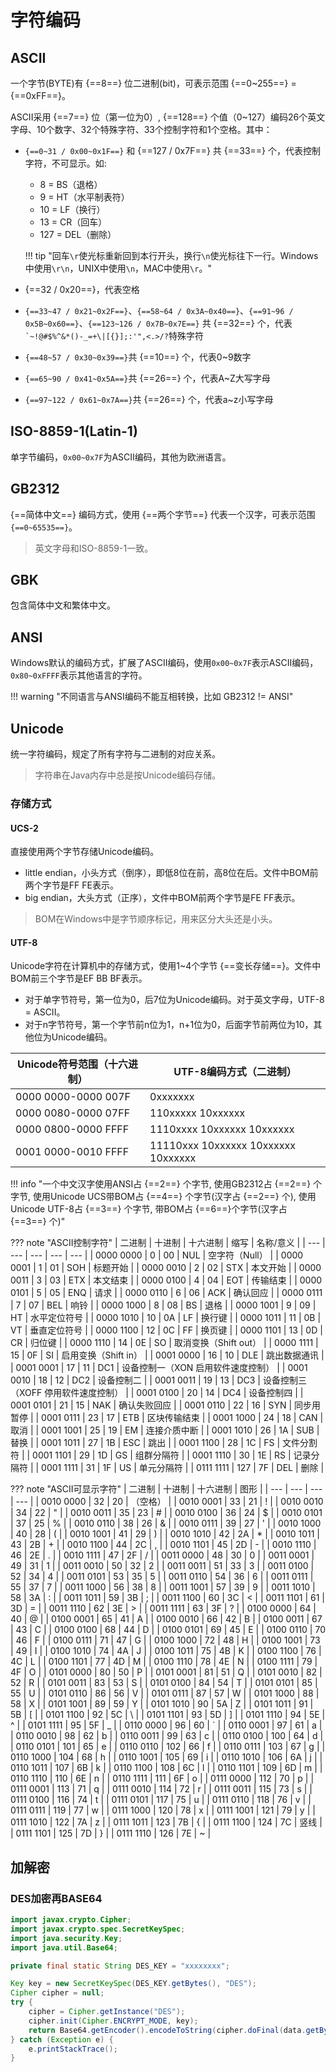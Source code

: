 # 字符编码

## ASCII

一个字节(BYTE)有 {==8==} 位二进制(bit)，可表示范围 {==0~255==} = {==0xFF==}。

ASCII采用 {==7==} 位（第一位为0）, {==128==} 个值（0~127）编码26个英文字母、10个数字、32个特殊字符、33个控制字符和1个空格。其中：

+ `{==0~31 / 0x00~0x1F==}` 和 {==127 / 0x7F==} 共 {==33==} 个，代表控制字符，不可显示。如:
    - 8 = BS（退格）
    - 9 = HT（水平制表符）
    - 10 = LF（换行）
    - 13 = CR（回车）
    - 127 = DEL（删除）

    !!! tip "回车`\r`使光标重新回到本行开头，换行`\n`使光标往下一行。Windows中使用`\r\n`，UNIX中使用`\n`，MAC中使用`\r`。"

+ {==32 / 0x20==}，代表空格
+ `{==33~47 / 0x21~0x2F==}`、`{==58~64 / 0x3A~0x40==}`、`{==91~96 / 0x5B~0x60==}`、`{==123~126 / 0x7B~0x7E==}` 共 {==32==} 个，代表`` `~!@#$%^&*()-_=+\|[{}];:'",<.>/? ``特殊字符
+ `{==48~57 / 0x30~0x39==}`共 {==10==} 个，代表0~9数字
+ `{==65~90 / 0x41~0x5A==}`共 {==26==} 个，代表A~Z大写字母
+ `{==97~122 / 0x61~0x7A==}`共 {==26==} 个，代表a~z小写字母


## ISO-8859-1(Latin-1)

单字节编码，`0x00~0x7F`为ASCII编码，其他为欧洲语言。


## GB2312

{==简体中文==} 编码方式，使用 {==两个字节==} 代表一个汉字，可表示范围`{==0~65535==}`。

> 英文字母和ISO-8859-1一致。

## GBK

包含简体中文和繁体中文。

## ANSI

Windows默认的编码方式，扩展了ASCII编码，使用`0x00~0x7F`表示ASCII编码，`0x80~0xFFFF`表示其他语言的字符。

!!! warning "不同语言与ANSI编码不能互相转换，比如 GB2312 != ANSI"


## Unicode

统一字符编码，规定了所有字符与二进制的对应关系。

> 字符串在Java内存中总是按Unicode编码存储。

### 存储方式

#### UCS-2

直接使用两个字节存储Unicode编码。

+ little endian，小头方式（倒序），即低8位在前，高8位在后。文件中BOM前两个字节是FF FE表示。
+ big endian，大头方式（正序），文件中BOM前两个字节是FE FF表示。

> BOM在Windows中是字节顺序标记，用来区分大头还是小头。


#### UTF-8

Unicode字符在计算机中的存储方式，使用1~4个字节 {==变长存储==}。文件中BOM前三个字节是EF BB BF表示。

+ 对于单字节符号，第一位为0，后7位为Unicode编码。对于英文字母，UTF-8 = ASCII。
+ 对于n字节符号，第一个字节前n位为1，n+1位为0，后面字节前两位为10，其他位为Unicode编码。

| Unicode符号范围（十六进制） | UTF-8编码方式（二进制） |
| --- | --- |
| 0000 0000-0000 007F | 0xxxxxxx |
| 0000 0080-0000 07FF | 110xxxxx 10xxxxxx |
| 0000 0800-0000 FFFF | 1110xxxx 10xxxxxx 10xxxxxx |
| 0001 0000-0010 FFFF | 11110xxx 10xxxxxx 10xxxxxx 10xxxxxx |

!!! info "一个中文汉字使用ANSI占 {==2==} 个字节, 使用GB2312占 {==2==} 个字节, 使用Unicode UCS带BOM占 {==4==} 个字节(汉字占 {==2==} 个), 使用Unicode UTF-8占 {==3==} 个字节, 带BOM占 {==6==}个字节(汉字占 {==3==} 个)"

??? note "ASCII控制字符"
    | 二进制 | 十进制 | 十六进制 | 缩写 | 名称/意义 |
    | --- | --- | --- | --- | --- |
    | 0000 0000 | 0 | 00 | NUL | 空字符（Null） |
    | 0000 0001 | 1 | 01 | SOH | 标题开始 |
    | 0000 0010 | 2 | 02 | STX | 本文开始 |
    | 0000 0011 | 3 | 03 | ETX | 本文结束 |
    | 0000 0100 | 4 | 04 | EOT | 传输结束 |
    | 0000 0101 | 5 | 05 | ENQ | 请求 |
    | 0000 0110 | 6 | 06 | ACK | 确认回应 |
    | 0000 0111 | 7 | 07 | BEL | 响铃 |
    | 0000 1000 | 8 | 08 | BS | 退格 |
    | 0000 1001 | 9 | 09 | HT | 水平定位符号 |
    | 0000 1010 | 10 | 0A | LF | 换行键 |
    | 0000 1011 | 11 | 0B | VT | 垂直定位符号 |
    | 0000 1100 | 12 | 0C | FF | 换页键 |
    | 0000 1101 | 13 | 0D | CR | 归位键 |
    | 0000 1110 | 14 | 0E | SO | 取消变换（Shift out） |
    | 0000 1111 | 15 | 0F | SI | 启用变换（Shift in） |
    | 0001 0000 | 16 | 10 | DLE | 跳出数据通讯 |
    | 0001 0001 | 17 | 11 | DC1 | 设备控制一（XON 启用软件速度控制） |
    | 0001 0010 | 18 | 12 | DC2 | 设备控制二 |
    | 0001 0011 | 19 | 13 | DC3 | 设备控制三（XOFF 停用软件速度控制） |
    | 0001 0100 | 20 | 14 | DC4 | 设备控制四 |
    | 0001 0101 | 21 | 15 | NAK | 确认失败回应 |
    | 0001 0110 | 22 | 16 | SYN | 同步用暂停 |
    | 0001 0111 | 23 | 17 | ETB | 区块传输结束 |
    | 0001 1000 | 24 | 18 | CAN | 取消 |
    | 0001 1001 | 25 | 19 | EM | 连接介质中断 |
    | 0001 1010 | 26 | 1A | SUB | 替换 |
    | 0001 1011 | 27 | 1B | ESC | 跳出 |
    | 0001 1100 | 28 | 1C | FS | 文件分割符 |
    | 0001 1101 | 29 | 1D | GS | 组群分隔符 |
    | 0001 1110 | 30 | 1E | RS | 记录分隔符 |
    | 0001 1111 | 31 | 1F | US | 单元分隔符 |
    | 0111 1111 | 127 | 7F | DEL | 删除 |

??? note "ASCII可显示字符"
    | 二进制 | 十进制 | 十六进制 | 图形 |
    | --- | --- | --- | --- |
    | 0010 0000 | 32 | 20 | （空格） |
    | 0010 0001 | 33 | 21 | ! |
    | 0010 0010 | 34 | 22 | " |
    | 0010 0011 | 35 | 23 | # |
    | 0010 0100 | 36 | 24 | $ |
    | 0010 0101 | 37 | 25 | % |
    | 0010 0110 | 38 | 26 | & |
    | 0010 0111 | 39 | 27 | ' |
    | 0010 1000 | 40 | 28 | ( |
    | 0010 1001 | 41 | 29 | ) |
    | 0010 1010 | 42 | 2A | * |
    | 0010 1011 | 43 | 2B | + |
    | 0010 1100 | 44 | 2C | , |
    | 0010 1101 | 45 | 2D | - |
    | 0010 1110 | 46 | 2E | . |
    | 0010 1111 | 47 | 2F | / |
    | 0011 0000 | 48 | 30 | 0 |
    | 0011 0001 | 49 | 31 | 1 |
    | 0011 0010 | 50 | 32 | 2 |
    | 0011 0011 | 51 | 33 | 3 |
    | 0011 0100 | 52 | 34 | 4 |
    | 0011 0101 | 53 | 35 | 5 |
    | 0011 0110 | 54 | 36 | 6 |
    | 0011 0111 | 55 | 37 | 7 |
    | 0011 1000 | 56 | 38 | 8 |
    | 0011 1001 | 57 | 39 | 9 |
    | 0011 1010 | 58 | 3A | : |
    | 0011 1011 | 59 | 3B | ; |
    | 0011 1100 | 60 | 3C | < |
    | 0011 1101 | 61 | 3D | = |
    | 0011 1110 | 62 | 3E | > |
    | 0011 1111 | 63 | 3F | ? |
    | 0100 0000 | 64 | 40 | @ |
    | 0100 0001 | 65 | 41 | A |
    | 0100 0010 | 66 | 42 | B |
    | 0100 0011 | 67 | 43 | C |
    | 0100 0100 | 68 | 44 | D |
    | 0100 0101 | 69 | 45 | E |
    | 0100 0110 | 70 | 46 | F |
    | 0100 0111 | 71 | 47 | G |
    | 0100 1000 | 72 | 48 | H |
    | 0100 1001 | 73 | 49 | I |
    | 0100 1010 | 74 | 4A | J |
    | 0100 1011 | 75 | 4B | K |
    | 0100 1100 | 76 | 4C | L |
    | 0100 1101 | 77 | 4D | M |
    | 0100 1110 | 78 | 4E | N |
    | 0100 1111 | 79 | 4F | O |
    | 0101 0000 | 80 | 50 | P |
    | 0101 0001 | 81 | 51 | Q |
    | 0101 0010 | 82 | 52 | R |
    | 0101 0011 | 83 | 53 | S |
    | 0101 0100 | 84 | 54 | T |
    | 0101 0101 | 85 | 55 | U |
    | 0101 0110 | 86 | 56 | V |
    | 0101 0111 | 87 | 57 | W |
    | 0101 1000 | 88 | 58 | X |
    | 0101 1001 | 89 | 59 | Y |
    | 0101 1010 | 90 | 5A | Z |
    | 0101 1011 | 91 | 5B | [ |
    | 0101 1100 | 92 | 5C | \ |
    | 0101 1101 | 93 | 5D | ] |
    | 0101 1110 | 94 | 5E | ^ |
    | 0101 1111 | 95 | 5F | _ |
    | 0110 0000 | 96 | 60 | ` |
    | 0110 0001 | 97 | 61 | a |
    | 0110 0010 | 98 | 62 | b |
    | 0110 0011 | 99 | 63 | c |
    | 0110 0100 | 100 | 64 | d |
    | 0110 0101 | 101 | 65 | e |
    | 0110 0110 | 102 | 66 | f |
    | 0110 0111 | 103 | 67 | g |
    | 0110 1000 | 104 | 68 | h |
    | 0110 1001 | 105 | 69 | i |
    | 0110 1010 | 106 | 6A | j |
    | 0110 1011 | 107 | 6B | k |
    | 0110 1100 | 108 | 6C | l |
    | 0110 1101 | 109 | 6D | m |
    | 0110 1110 | 110 | 6E | n |
    | 0110 1111 | 111 | 6F | o |
    | 0111 0000 | 112 | 70 | p |
    | 0111 0001 | 113 | 71 | q |
    | 0111 0010 | 114 | 72 | r |
    | 0111 0011 | 115 | 73 | s |
    | 0111 0100 | 116 | 74 | t |
    | 0111 0101 | 117 | 75 | u |
    | 0111 0110 | 118 | 76 | v |
    | 0111 0111 | 119 | 77 | w |
    | 0111 1000 | 120 | 78 | x |
    | 0111 1001 | 121 | 79 | y |
    | 0111 1010 | 122 | 7A | z |
    | 0111 1011 | 123 | 7B | { |
    | 0111 1100 | 124 | 7C | 竖线 |
    | 0111 1101 | 125 | 7D | } |
    | 0111 1110 | 126 | 7E | ~ |


## 加解密

### DES加密再BASE64

```java
import javax.crypto.Cipher;
import javax.crypto.spec.SecretKeySpec;
import java.security.Key;
import java.util.Base64;

private final static String DES_KEY = "xxxxxxxx";

Key key = new SecretKeySpec(DES_KEY.getBytes(), "DES");
Cipher cipher = null;
try {
    cipher = Cipher.getInstance("DES");
    cipher.init(Cipher.ENCRYPT_MODE, key);
    return Base64.getEncoder().encodeToString(cipher.doFinal(data.getBytes()));
} catch (Exception e) {
    e.printStackTrace();
}
```
